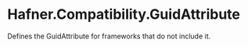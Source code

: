 # Hafner.Compatibility.GuidAttribute
Defines the GuidAttribute for frameworks that do not include it.
